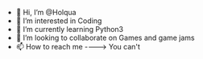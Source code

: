 - 👋 Hi, I’m @Holqua
- 👀 I’m interested in Coding
- 🌱 I’m currently learning Python3
- 💞️ I’m looking to collaborate on Games and game jams
- 📫 How to reach me ----> You can't

<!---
Holqua/Holqua is a ✨ special ✨ repository because its `README.md` (this file) appears on your GitHub profile.
You can click the Preview link to take a look at your changes.
--->

